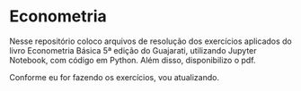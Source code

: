# Econometria
Nesse repositório coloco arquivos de resolução dos exercícios aplicados do livro Econometria Básica 5ª edição do Guajarati, utilizando Jupyter Notebook, com código em Python. Além disso, disponibilizo o pdf.
<p>Conforme eu for fazendo os exercícios, vou atualizando.</p>
